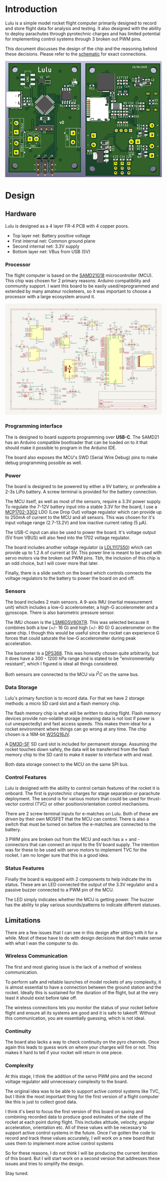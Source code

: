 # Introduction
Lulu is a simple model rocket flight computer primarily designed to record and store flight data for analysis and testing. It also designed with the ability to deploy parachutes through pyrotechnic charges and has limited potential for implementing control systems through 3 broken out PWM pins.

This document discusses the design of the chip and the reasoning behind these decisions. Please refer to the [schematic](lulu_v0_schematic.pdf) for exact connections.

![PCB model](images/pcb_model.png)
# Design
## Hardware
Lulu is designed as a 4 layer FR-4 PCB with 4 copper poors. 
- Top layer net: Battery positive voltage
- First internal net: Common ground plane
- Second internal net: 3.3V supply
- Bottom layer net: VBus from USB (5V)

### Processor
The flight computer is based on the [SAMD21G18](https://ww1.microchip.com/downloads/en/DeviceDoc/SAM_D21_DA1_Family_DataSheet_DS40001882F.pdf) microcontroller (MCU). This chip was chosen for 2 primary reasons: Arduino compatibility and community support. I want this board to be easily used/reprogrammed and extended by many amateur rocketeers, so it was important to choose a processor with a large ecosystem around it.

![Lulu v0 schematic](images/lulu_v0_schematic.png)

### Programming interface
The is designed to board supports programming over **USB-C**. The SAMD21 has an Arduino compatible bootloader that can be loaded on to it that should make it possible to program in the Arduino IDE.

The board also exposes the MCU's SWD (Serial Wire Debug) pins to make debug programming possible as well.
### Power
The board is designed to be powered by either a 9V battery, or preferable a 2-3s LiPo battery. A screw terminal is provided for the battery connection.

The MCU itself, as well as most of the sensors, require a 3.3V power supply. To regulate the 7-12V battery input into a stable 3.3V for the board, I use a [MCP1702-3302](https://ww1.microchip.com/downloads/en/DeviceDoc/22008E.pdf) LDO (Low Drop Out) voltage regulator which can provide up to 250mA of current to the MCU and all sensors. This was chosen for it's input voltage range (2.7-13.2V) and low inactive current rating (5 $\mu$A).

The USB-C input can also be used to power the board. It's voltage output (5V from VBUS) will also feed into the 1702 voltage regulator.

The board includes another voltage regulator (a [LDL1117S50](https://www.st.com/content/ccc/resource/technical/document/datasheet/group3/0e/5a/00/ca/10/1a/4f/a5/DM00366442/files/DM00366442.pdf/jcr:content/translations/en.DM00366442.pdf)) which can provide up to 1.2 A of current at 5V. This power line is meant to be used with servo motors via the broken out PWM pins. Tbh, the inclusion of this chip is an odd choice, but I will cover more that later.

Finally, there is a slide switch on the board which controls connects the voltage regulators to the battery to power the board on and off.
### Sensors
The board includes 2 main sensors. A 9-axis IMU (inertial measurement unit) which includes a low-G accelerometer, a high-G accelerometer and a gyroscope. There is also barometric pressure sensor.

The IMU chosen is the [LSM6DSV80XTR](https://mm.digikey.com/Volume0/opasdata/d220001/medias/docus/6678/LSM6DSV80X.pdf). This was selected because it combines both a low (+/- 16 G) and high (+/- 80 G) G accelerometer on the same chip. I though this would be useful since the rocket can experience G forces that could saturate the low-G accelerometer during peak acceleration.

The barometer is a [DPS368](https://www.infineon.com/dgdl/Infineon-DPS368-DS-v01_00-EN.pdf?fileId=5546d46269e1c019016a0c45105d4b40). This was honestly chosen quite arbitrarily, but it does have a 300 - 1200 hPa range and is stated to be "environmentally resistant", which I figured is ideal all things considered.

Both sensors are connected to the MCU via $I^{2}C$ on the same bus.
### Data Storage
Lulu's primary function is to record data. For that we have 2 storage methods: a micro SD card slot and a flash memory chip.

The flash memory chip is what will be written to during flight. Flash memory devices provide non-volatile storage (meaning data is not lost if power is cut unexpectedly) and fast access speeds. This makes them ideal for a rocket environment where things can go wrong at any time. The chip chosen is a 16M-bit [W25Q16JV](https://www.winbond.com/resource-files/w25q16jv%20spi%20revg%2003222018%20plus.pdf).

A [DM3D-SF](https://www.hirose.com/product/document?clcode=CL0609-0033-6-00&productname=DM3AT-SF-PEJ2M5&series=DM3&documenttype=Catalog&lang=en&documentid=D49662_en) SD card slot is included for permanent storage. Assuming the rocket touches down safely, the data will be transferred from the flash memory chip to the SD card to make it easier to interface with and read.

Both data storage connect to the MCU on the same SPI bus.
### Control Features
Lulu is designed with the ability to control certain features of the rocket it is onboard. The first is pyrotechnic charges for stage separation or parachute deployment. The second is for various motors that could be used for thrust-vector control (TVC) or other position/orientation control mechanisms.

There are 2 screw terminal inputs for e-matches on Lulu. Both of these are driven by their own MOSFET that the MCU can control. There is also a switch that must be turned on before the e-matches are connected to the battery.

3 PWM pins are broken out from the MCU and each has a + and - connectors that can connect an input to the 5V board supply. The intention was for these to be used with servo motors to implement TVC for the rocket. I am no longer sure that this is a good idea.
### Status Features
Finally the board is equipped with 2 components to help indicate the its status. These are an LED connected the output of the 3.3V regulator and a passive buzzer connected to a PWM pin of the MCU.

The LED simply indicates whether the MCU is getting power. The buzzer has the ability to play various sounds/patterns to indicate different statuses.
## Limitations
There are a few issues that I can see in this design after sitting with it for a while. Most of these have to do with design decisions that don't make sense with what I wan the computer to do.
### Wireless Communication
The first and most glaring issue is the lack of a method of wireless communication.

To perform safe and reliable launches of model rockets of any complexity, it is almost essential to have a connection between the ground station and the rocket. Ideally this is sustained for the duration of the flight, but at the very least it should exist before take off.

The wireless connections lets you monitor the status of your rocket before flight and ensure all its systems are good and it is safe to takeoff. Without this communication, you are essentially guessing, which is not ideal.
### Continuity
The board also lacks a way to check continuity on the pyro channels. Once again this leads to guess work on where your charges will fire or not. This makes it hard to tell if your rocket will return in one piece.
### Complexity
At this stage, I think the addition of the servo PWM pins and the second voltage regulator add unnecessary complexity to the board.

The original idea was to be able to support active control systems like TVC, but I think the most important thing for the first version of a flight computer like this is just to collect good data.

I think it's best to focus the first version of this board on saving and combining recorded data to produce good estimates of the state of the rocket at each point during flight. This includes altitude, velocity, angular acceleration, orientation etc. All of these values with be necessary to support active control systems in the future. Once I've gotten the code to record and track these values accurately, I will work on a new board that uses them to implement more active control systems

So for these reasons, I do not think I will be producing the current iteration of this board. But I will start work on a second version that addresses these issues and tries to simplify the design.

Stay tuned.